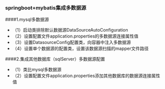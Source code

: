 ### springboot+mybatis集成多数据源


####1.mysql多数据源

* （1）启动类排除默认数据源DataSourceAutoConfiguration
* （2）设置配置文件application.properties的多数据源连接属性值
* （3）设置DatasourceConfig配置类，向容器中注入多数据源
* （4）设置单个数据源的配置类，设置该数据源扫描的mapper文件路径


####2.集成其他数据库（sqlServer）多数据源配置

* （1）类比mysql多数据源
* （2）设置配置文件application.properties添加其他数据库的数据源连接属性值
